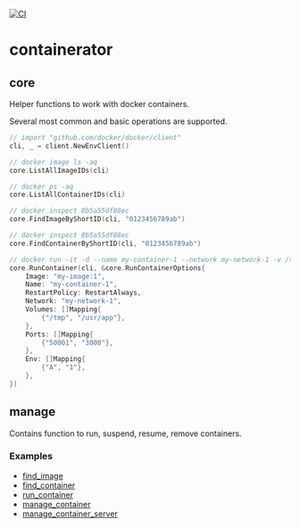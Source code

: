 [![CI](https://github.com/DmitryBogomolov/containerator/actions/workflows/ci.yml/badge.svg)](https://github.com/DmitryBogomolov/containerator/actions/workflows/ci.yml)

# containerator

## core

Helper functions to work with docker containers.

Several most common and basic operations are supported.

```go
// import "github.com/docker/docker/client"
cli, _ = client.NewEnvClient()

// docker image ls -aq
core.ListAllImageIDs(cli)

// docker ps -aq
core.ListAllContainerIDs(cli)

// docker inspect 8b5a55df88ec
core.FindImageByShortID(cli, "0123456789ab")

// docker inspect 8b5a55df88ec
core.FindContainerByShortID(cli, "0123456789ab")

// docker run -it -d --name my-container-1 --network my-network-1 -v /tmp:/usr/app -p 50001:3000 -e A=1 my-image:1
core.RunContainer(cli, &core.RunContainerOptions{
    Image: "my-image:1",
    Name: "my-container-1",
    RestartPolicy: RestartAlways,
    Network: "my-network-1",
    Volumes: []Mapping{
        {"/tmp", "/usr/app"},
    },
    Ports: []Mapping{
        {"50001", "3000"},
    },
    Env: []Mapping{
        {"A", "1"},
    },
})
```

## manage

Contains function to run, suspend, resume, remove containers.

### Examples

- [find_image](./examples/find_image/README.md)
- [find_container](./examples/find_container/README.md)
- [run_container](./examples/run_container/README.md)
- [manage_container](./examples/manage_container/README.md)
- [manage_container_server](./examples/manage_container_server/README.md)
